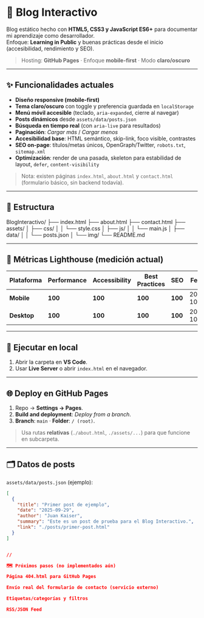 # 📖 Blog Interactivo

Blog estático hecho con **HTML5, CSS3 y JavaScript ES6+** para documentar mi aprendizaje como desarrollador.  
Enfoque: **Learning in Public** y buenas prácticas desde el inicio (accesibilidad, rendimiento y SEO).

> Hosting: **GitHub Pages** · Enfoque **mobile-first** · Modo **claro/oscuro**

---

## ✨ Funcionalidades actuales

- **Diseño responsive (mobile-first)**
- **Tema claro/oscuro** con toggle y preferencia guardada en `localStorage`
- **Menú móvil accesible** (teclado, `aria-expanded`, cierre al navegar)
- **Posts dinámicos** desde `assets/data/posts.json`
- **Búsqueda en tiempo real** (con `aria-live` para resultados)
- **Paginación**: *Cargar más* / *Cargar menos*
- **Accesibilidad base**: HTML semántico, skip-link, foco visible, contrastes
- **SEO on-page**: títulos/metas únicos, OpenGraph/Twitter, `robots.txt`, `sitemap.xml`
- **Optimización**: render de una pasada, skeleton para estabilidad de layout, `defer`, `content-visibility`

> Nota: existen páginas `index.html`, `about.html` y `contact.html` (formulario básico, sin backend todavía).

---

## 📂 Estructura

BlogInteractivo/
├── index.html
├── about.html
├── contact.html
├── assets/
│ ├── css/
│ │ └── style.css
│ ├── js/
│ │ └── main.js
│ ├── data/
│ │ └── posts.json
│ └── img/
└── README.md


---

## 🧪 Métricas Lighthouse (medición actual)

| Plataforma | Performance | Accessibility | Best Practices | SEO | Fecha |
|-----------|-------------|---------------|----------------|-----|-------|
| **Mobile** | **100** | **100** | **100** | **100** | 2025-10-07 |
| **Desktop** | **100** | **100** | **100** | **100** | 2025-10-07 |



---

## 🚀 Ejecutar en local

1. Abrir la carpeta en **VS Code**.  
2. Usar **Live Server** o abrir `index.html` en el navegador.

---

## 🌐 Deploy en GitHub Pages

1. Repo → **Settings → Pages**.  
2. **Build and deployment**: *Deploy from a branch*.  
3. **Branch**: `main` · **Folder**: `/ (root)`.

> Usa rutas **relativas** (`./about.html`, `./assets/...`) para que funcione en subcarpeta.

---

## 🗂️ Datos de posts

`assets/data/posts.json` (ejemplo):

```json
[
  {
    "title": "Primer post de ejemplo",
    "date": "2025-09-29",
    "author": "Juan Kaiser",
    "summary": "Este es un post de prueba para el Blog Interactivo.",
    "link": "./posts/primer-post.html"
  }
]


//

🗺️ Próximos pasos (no implementados aún)

Página 404.html para GitHub Pages

Envío real del formulario de contacto (servicio externo)

Etiquetas/categorías y filtros

RSS/JSON Feed



